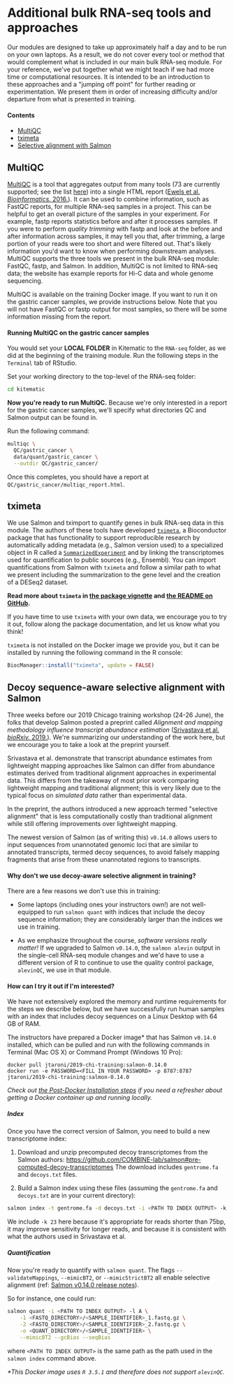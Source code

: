 # Additional bulk RNA-seq tools and approaches

Our modules are designed to take up approximately half a day and to be run on your own laptops.
As a result, we do not cover every tool or method that would complement what is included in our main bulk RNA-seq module.
For your reference, we've put together what we might teach if we had more time or computational resources.
It is intended to be an introduction to these approaches and a "jumping off point" for further reading or experimentation.
We present them in order of increasing difficulty and/or departure from what is presented in training.
 
####  Contents

* [MultiQC](#multiqc)
* [tximeta](#tximeta)
* [Selective alignment with Salmon](#decoy-sequence-aware-selective-alignment-with-salmon)

## MultiQC

[MultiQC](https://multiqc.info/) is a tool that aggregates output from many tools (73 are currently supported; see the list [here](https://multiqc.info/docs/#multiqc-modules)) into a single HTML report ([Ewels et al. _Bioinformatics._ 2016.](http://dx.doi.org/10.1093/bioinformatics/btw354)).
It can be used to combine information, such as FastQC reports, for multiple RNA-seq samples in a project.
This can be helpful to get an overall picture of the samples in your experiment.
For example, fastp reports statistics before and after it processes samples.
If you were to perform _quality trimming_ with fastp and look at the before and after information across samples, it may tell you that, after trimming, a large portion of your reads were too short and were filtered out. 
That's likely information you'd want to know when performing downstream analyses.
MultiQC supports the three tools we present in the bulk RNA-seq module: FastQC, fastp, and Salmon. 
In addition, MultiQC is not limited to RNA-seq data; the website has example reports for Hi-C data and whole genome sequencing.

MultiQC is available on the training Docker image.
If you want to run it on the gastric cancer samples, we provide instructions below. 
Note that you will not have FastQC or fastp output for most samples, so there will be some information missing from the report.

#### Running MultiQC on the gastric cancer samples

You would set your **LOCAL FOLDER** in Kitematic to the `RNA-seq` folder, as we did at the beginning of the training module.
Run the following steps in the `Terminal` tab of RStudio.

Set your working directory to the top-level of the RNA-seq folder:

```bash
cd kitematic
```

**Now you're ready to run MultiQC.**
Because we're only interested in a report for the gastric cancer samples, we'll specify what directories QC and Salmon output can be found in.

Run the following command:

```bash
multiqc \
  QC/gastric_cancer \
  data/quant/gastric_cancer \
  --outdir QC/gastric_cancer/
```

Once this completes, you should have a report at `QC/gastric_cancer/multiqc_report.html`.

## tximeta

We use Salmon and tximport to quantify genes in bulk RNA-seq data in this module.
The authors of these tools have developed [`tximeta`](https://bioconductor.org/packages/release/bioc/html/tximeta.html), a Bioconductor package that has functionality to support reproducible research by automatically adding metadata (e.g., Salmon version used) to a specialized object in R called a [`SummarizedExperiment`](https://bioconductor.org/packages/release/bioc/html/SummarizedExperiment.html) and by linking the transcriptomes used for quantification to public sources (e.g., Ensembl). 
You can import quantifications from Salmon with `tximeta` and follow a similar path to what we present including the summarization to the gene level and the creation of a DESeq2 dataset.

**Read more about `tximeta` in [the package vignette]((https://bioconductor.org/packages/release/bioc/vignettes/tximeta/inst/doc/tximeta.html)) and [the README on GitHub](https://github.com/mikelove/tximeta/blob/master/README.md).**

If you have time to use `tximeta` with your own data, we encourage you to try it out, follow along the package documentation, and let us know what you think!

`tximeta` is not installed on the Docker image we provide you, but it can be installed by running the following command in the R console:

```R
BiocManager::install("tximeta", update = FALSE)
```

## Decoy sequence-aware selective alignment with Salmon

Three weeks before our 2019 Chicago training workshop (24-26 June), the folks that develop Salmon posted a preprint called _Alignment and mapping methodology influence transcript abundance estimation_ ([Srivastava et al. _bioRxiv._ 2019.](https://doi.org/10.1101/657874)).
We're summarizing our understanding of the work here, but we encourage you to take a look at the preprint yourself.

Srivastava et al. demonstrate that transcript abundance estimates from lightweight mapping approaches like Salmon can differ from abundance estimates derived from traditional alignment approaches in experimental data.
This differs from the takeaway of most prior work comparing lightweight mapping and traditional alignment; this is very likely due to the typical focus on _simulated data_ rather than experimental data.

In the preprint, the authors introduced a new approach termed "selective alignment" that is less computationally costly than traditional alignment while still offering improvements over lightweight mapping. 

The newest version of Salmon (as of writing this) `v0.14.0` allows users to input sequences from unannotated genomic loci that are similar to annotated transcripts, termed decoy sequences, to avoid falsely mapping fragments that arise from these unannotated regions to transcripts.

#### Why don't we use decoy-aware selective alignment in training?

There are a few reasons we don't use this in training:

* Some laptops (including ones your instructors own!) are not well-equipped to run `salmon quant` with indices that include the decoy sequence information; they are considerably larger than the indices we use in training.

* As we emphasize throughout the course, _software versions really matter!_ If we upgraded to Salmon `v0.14.0`, the `salmon alevin` output in the single-cell RNA-seq module changes and we'd have to use a different version of R to continue to use the quality control package, `alevinQC`, we use in that module.

#### How can I try it out if I'm interested?

We have not extensively explored the memory and runtime requirements for the steps we describe below, but we have successfully run human samples with an index that includes decoy sequences on a Linux Desktop with 64 GB of RAM.

The instructors have prepared a Docker image\* that has Salmon `v0.14.0` installed, which can be pulled and run with the following commands in Terminal (Mac OS X) or Command Prompt (Windows 10 Pro):

```
docker pull jtaroni/2019-chi-training:salmon-0.14.0
docker run -e PASSWORD=<FILL IN YOUR PASSWORD> -p 8787:8787 jtaroni/2019-chi-training:salmon-0.14.0
```

_Check out [the Post-Docker Installation steps](https://github.com/AlexsLemonade/RNA-Seq-Exercises#post-docker-steps-using-kitematic) if you need a refresher about getting a Docker container up and running locally._

##### Index

Once you have the correct version of Salmon, you need to build a new transcriptome index:

1. Download and unzip precomputed decoy transcriptomes from the Salmon authors: https://github.com/COMBINE-lab/salmon#pre-computed-decoy-transcriptomes
The download includes `gentrome.fa` and `decoys.txt` files.

2. Build a Salmon index using these files (assuming the `gentrome.fa` and `decoys.txt` are in your current directory):

```bash
salmon index -t gentrome.fa -d decoys.txt -i <PATH TO INDEX OUTPUT> -k 23
```

We include `-k 23` here because it's appropriate for reads shorter than 75bp, it may improve sensitivity for longer reads, and because it is consistent with what the authors used in Srivastava et al.

##### Quantification

Now you're ready to quantify with `salmon quant`. The flags `--validateMappings`, `--mimicBT2`, or `--mimicStrictBT2` all enable selective alignment (ref: [Salmon v0.14.0 release notes](https://github.com/COMBINE-lab/salmon/releases/tag/v0.14.0)).

So for instance, one could run:

```bash
salmon quant -i <PATH TO INDEX OUTPUT> -l A \
	-1 <FASTQ_DIRECTORY>/<SAMPLE_IDENTIFIER>_1.fastq.gz \
	-2 <FASTQ_DIRECTORY>/<SAMPLE_IDENTIFIER>_2.fastq.gz \
	-o <QUANT_DIRECTORY>/<SAMPLE_IDENTIFIER> \
	--mimicBT2 --gcBias --seqBias
```

where `<PATH TO INDEX OUTPUT>` is the same path as the path used in the `salmon index` command above.

_\*This Docker image uses `R 3.5.1` and therefore does not support `alevinQC`._
